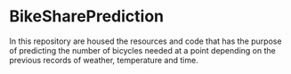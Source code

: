 # BikeSharePrediction
In this repository are housed the resources and code that has the purpose of predicting the number of bicycles needed at a point depending on the previous records of weather, temperature and time.
